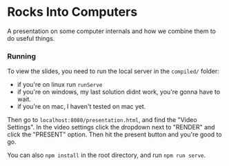 # Rocks Into Computers
A presentation on some computer internals and how we combine them to do useful things.

### Running
To view the slides, you need to run the local server in the `compiled/` folder:
- if you're on linux run `runServe`
- if you're on windows, my last solution didnt work, you're gonna have to wait.
- if you're on mac, I haven't tested on mac yet.

Then go to `localhost:8080/presentation.html`, and find the "Video Settings". In the video settings click the dropdown next to "RENDER" and click the "PRESENT" option. Then hit the present button and you're good to go.

You can also `npm install` in the root directory, and run `npm run serve`.
